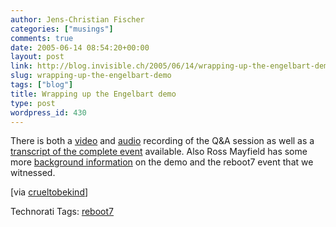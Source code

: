 ```yaml
---
author: Jens-Christian Fischer
categories: ["musings"]
comments: true
date: 2005-06-14 08:54:20+00:00
layout: post
link: http://blog.invisible.ch/2005/06/14/wrapping-up-the-engelbart-demo/
slug: wrapping-up-the-engelbart-demo
tags: ["blog"]
title: Wrapping up the Engelbart demo
type: post
wordpress_id: 430
---
```



There is both a [video](http://www.archive.org/details/Reboot70ChatwithDougEngelbartatReboot70Copenhagen) and [audio](http://www.archive.org/audio/audio-details-db.php?collection=opensource_audio&collectionid=DougEngelbartchatatReboot70audioonly) recording of the Q&A session as well as a [transcript of the complete event](http://www.socialtext.net/mayfield/index.cgi?mother_of_all_demos&login=user5963) available. Also Ross Mayfield has some more [background information](http://ross.typepad.com/blog/2005/06/doug_englebart_.html) on the demo and the reboot7 event that we witnessed.



[via [crueltobekind](http://crueltobekind.org/archive/2005-06-14/doug_engelbart_video__audio_av)]


Technorati Tags: [reboot7](http://technorati.com/tag/reboot7)
